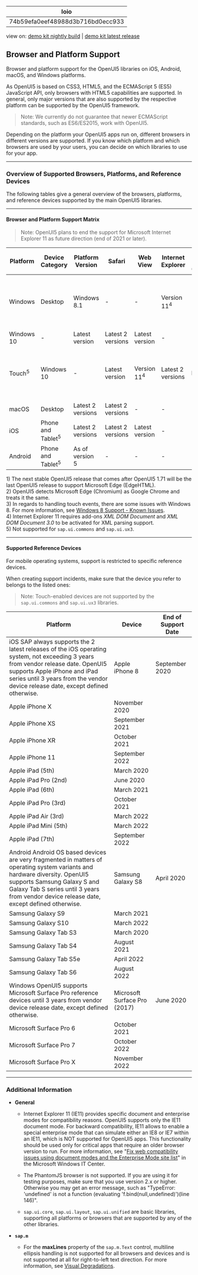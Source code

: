 <!-- loio74b59efa0eef48988d3b716bd0ecc933 -->

| loio |
| -----|
| 74b59efa0eef48988d3b716bd0ecc933 |

<div id="loio">

view on: [demo kit nightly build](https://openui5nightly.hana.ondemand.com/#/topic/74b59efa0eef48988d3b716bd0ecc933) | [demo kit latest release](https://openui5.hana.ondemand.com/#/topic/74b59efa0eef48988d3b716bd0ecc933)</div>

## Browser and Platform Support

Browser and platform support for the OpenUI5 libraries on iOS, Android, macOS, and Windows platforms.

As OpenUI5 is based on CSS3, HTML5, and the ECMAScript 5 \(ES5\) JavaScript API, only browsers with HTML5 capabilities are supported. In general, only major versions that are also supported by the respective platform can be supported by the OpenUI5 framework.

> Note:
> We currently do not guarantee that newer ECMAScript standards, such as ES6/ES2015, work with OpenUI5.
> 
> 

Depending on the platform your OpenUI5 apps run on, different browsers in different versions are supported. If you know which platform and which browsers are used by your users, you can decide on which libraries to use for your app.

***

### Overview of Supported Browsers, Platforms, and Reference Devices

The following tables give a general overview of the browsers, platforms, and reference devices supported by the main OpenUI5 libraries.

***

#### Browser and Platform Support Matrix

> Note:
> OpenUI5 plans to end the support for Microsoft Internet Explorer 11 as future direction \(end of 2021 or later\).
> 
> 

|Platform|Device Category|Platform Version|Safari|Web View|Internet Explorer|Microsoft Edge \(EdgeHTML\)<sup>1</sup>|Microsoft Edge \(Chromium\)<sup>2</sup>|Google Chrome|Mozilla Firefox|SAP Fiori Client|
|--------|---------------|----------------|------|--------|-----------------|---------------------------------------|---------------------------------------|-------------|---------------|----------------|
|Windows|Desktop|Windows 8.1|-|-|Version 11<sup>4</sup>|-|-|Latest version|Latest version and Extended Support Release \(ESR\)<sup>3</sup>|-|
|Windows 10|-|Latest version|Latest 2 versions|Latest version|-|
|Touch<sup>5</sup>|Windows 10|-|Latest version|Version 11<sup>4</sup>|Latest 2 versions|Latest version|Latest version|Latest version and Extended Support Release \(ESR\)|Latest version|
|macOS|Desktop|Latest 2 versions|Latest 2 versions|-|-|-|-|Latest version<sup>5</sup>|-|-|
|iOS|Phone and Tablet<sup>5</sup>|Latest 2 versions|Latest 2 versions|Latest version|-|-|-|-|-|Latest version|
|Android|Phone and Tablet<sup>5</sup>|As of version 5|-|-|-|-|-|Latest version|-|Latest version|

1\) The next stable OpenUI5 release that comes after OpenUI5 1.71 will be the last OpenUI5 release to support Microsoft Edge \(EdgeHTML\).  
 2\) OpenUI5 detects Microsoft Edge \(Chromium\) as Google Chrome and treats it the same.  
 3\) In regards to handling touch events, there are some issues with Windows 8. For more information, see [Windows 8 Support - Known Issues](Windows_8_Support_-_Known_Issues_8168059.md).  
 4\) Internet Explorer 11 requires add-ons *XML DOM Document* and *XML DOM Document 3.0* to be activated for XML parsing support.  
 5\) Not supported for `sap.ui.commons` and `sap.ui.ux3`.  
 

***

#### Supported Reference Devices

For mobile operating systems, support is restricted to specific reference devices.

When creating support incidents, make sure that the device you refer to belongs to the listed ones:

> Note:
> Touch-enabled devices are not supported by the `sap.ui.commons` and `sap.ui.ux3` libraries.
> 
> 

|Platform|Device|End of Support Date|
|--------|------|-------------------|
|iOS SAP always supports the 2 latest releases of the iOS operating system, not exceeding 3 years from vendor release date. OpenUI5 supports Apple iPhone and iPad series until 3 years from the vendor device release date, except defined otherwise.|Apple iPhone 8|September 2020|
|Apple iPhone X|November 2020|
|Apple iPhone XS|September 2021|
|Apple iPhone XR|October 2021|
|Apple iPhone 11|September 2022|
|Apple iPad \(5th\)|March 2020|
|Apple iPad Pro \(2nd\)|June 2020|
|Apple iPad \(6th\)|March 2021|
|Apple iPad Pro \(3rd\)|October 2021|
|Apple iPad Air \(3rd\)|March 2022|
|Apple iPad Mini \(5th\)|March 2022|
|Apple iPad \(7th\)|September 2022|
|Android Android OS based devices are very fragmented in matters of operating system variants and hardware diversity. OpenUI5 supports Samsung Galaxy S and Galaxy Tab S series until 3 years from vendor device release date, except defined otherwise.|Samsung Galaxy S8|April 2020|
|Samsung Galaxy S9|March 2021|
|Samsung Galaxy S10|March 2022|
|Samsung Galaxy Tab S3|March 2020|
|Samsung Galaxy Tab S4|August 2021|
|Samsung Galaxy Tab S5e|April 2022|
|Samsung Galaxy Tab S6|August 2022|
|Windows OpenUI5 supports Microsoft Surface Pro reference devices until 3 years from vendor device release date, except defined otherwise.|Microsoft Surface Pro \(2017\)|June 2020|
|Microsoft Surface Pro 6|October 2021|
|Microsoft Surface Pro 7|October 2022|
|Microsoft Surface Pro X|November 2022|

***

### Additional Information

-   **General**

    -   Internet Explorer 11 \(IE11\) provides specific document and enterprise modes for compatibility reasons. OpenUI5 supports only the IE11 document mode. For backward compatibility, IE11 allows to enable a special enterprise mode that can simulate either an IE8 or IE7 within an IE11, which is NOT supported for OpenUI5 apps. This functionality should be used only for critical apps that require an older browser version to run. For more information, see "[Fix web compatibility issues using document modes and the Enterprise Mode site list](https://technet.microsoft.com/itpro/internet-explorer/ie11-deploy-guide/fix-compat-issues-with-doc-modes-and-enterprise-mode-site-list)" in the Microsoft Windows IT Center.

    -   The PhantomJS browser is not supported. If you are using it for testing purposes, make sure that you use version 2.x or higher. Otherwise you may get an error message, such as "TypeError: 'undefined' is not a function \(evaluating 'f.bind\(null,undefined\)'\)\(line 146\)".

    -   `sap.ui.core`, `sap.ui.layout`, `sap.ui.unified` are basic libraries, supporting all platforms or browsers that are supported by any of the other libraries.

-   **`sap.m`**
    -   For the **maxLines** property of the `sap.m.Text` control, multiline ellipsis handling is not supported for all browsers and devices and is not supported at all for right-to-left text direction. For more information, see [Visual Degradations](Visual_Degradations_f08f296.md).

